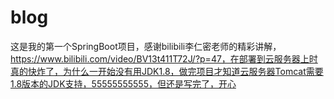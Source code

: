 # blog
这是我的第一个SpringBoot项目，感谢bilibili李仁密老师的精彩讲解，https://www.bilibili.com/video/BV13t411T72J/?p=47，在部署到云服务器上时真的快炸了，为什么一开始没有用JDK1.8，做完项目才知道云服务器Tomcat需要1.8版本的JDK支持，55555555555，但还是写完了，开心
